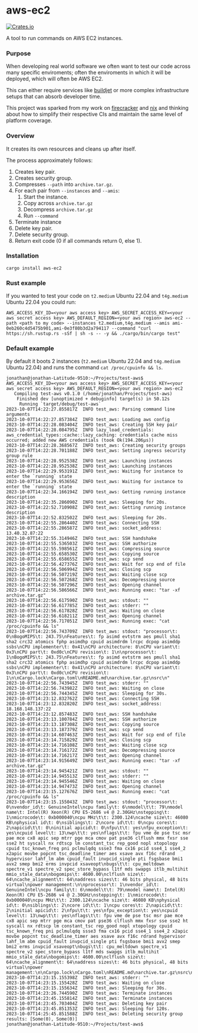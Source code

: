 # aws-ec2

[![Crates.io](https://img.shields.io/crates/v/aws-ec2)](https://crates.io/crates/aws-ec2)

A tool to run commands on AWS EC2 instances.

### Purpose

When developing real world software we often want to test our code across many specific enviroments; often the enviroments in which it will be deployed, which will often be AWS EC2.

This can either require services like [buildjet](https://buildjet.com/for-github-actions) or more complex infrastructure setups that can absorb developer time.

This project was sparked from my work on [firecracker](https://github.com/firecracker-microvm/firecracker) and [nix](https://github.com/nix-rust/nix) and thinking about how to simplify their respective CIs and maintain the same level of platform coverage.

### Overview

It creates its own resources and cleans up after itself.

The process approximately follows:

1. Creates key pair.
2. Creates security group.
3. Compresses `--path` into `archive.tar.gz`.
4. For each pair from `--instances` and `--amis`:
   1. Start the instance.
   2. Copy across `archive.tar.gz`
   3. Decompress `archive.tar.gz`
   4. Run `--command`
 5. Terminate instance
5. Delete key pair.
6. Delete security group.
7. Return exit code (0 if all commands return 0, else 1).

### Installation

```
cargo install aws-ec2
```

### Rust example

If you wanted to test your code on `t2.medium` Ubuntu 22.04 and `t4g.medium` Ubuntu 22.04 you could run:

```
AWS_ACCESS_KEY_ID=<your aws access key> AWS_SECRET_ACCESS_KEY=<your aws secret access key> AWS_DEFAULT_REGION=<your aws region> aws-ec2 --path <path to my code> --instances t2.medium,t4g.medium --amis ami-0eb260c4d5475b901,ami-0e3f80b3d2a794117 --command "curl https://sh.rustup.rs -sSf | sh -s -- -y && ./cargo/bin/cargo test"
```

### Default example

By default it boots 2 instances (`t2.medium` Ubuntu 22.04 and `t4g.medium` Ubuntu 22.04) and runs the command `cat /proc/cpuinfo && ls`.

```
jonathan@jonathan-Latitude-9510:~/Projects/test-aws$ AWS_ACCESS_KEY_ID=<your aws access key> AWS_SECRET_ACCESS_KEY=<your aws secret access key> AWS_DEFAULT_REGION=<your aws region> aws-ec2
   Compiling test-aws v0.1.0 (/home/jonathan/Projects/test-aws)
    Finished dev [unoptimized + debuginfo] target(s) in 50.12s
     Running `target/debug/test-aws`
2023-10-07T14:22:27.855817Z  INFO test_aws: Parsing command line arguments
2023-10-07T14:22:27.857384Z  INFO test_aws: Loading aws config
2023-10-07T14:22:28.083404Z  INFO test_aws: Creating SSH key pair
2023-10-07T14:22:28.084795Z  INFO lazy_load_credentials: aws_credential_types::cache::lazy_caching: credentials cache miss occurred; added new AWS credentials (took Ok(194.206µs))
2023-10-07T14:22:28.368567Z  INFO test_aws: Creating security groups
2023-10-07T14:22:28.701188Z  INFO test_aws: Setting ingress security group rule
2023-10-07T14:22:28.952538Z  INFO test_aws: Launching instances
2023-10-07T14:22:28.952538Z  INFO test_aws: Launching instances
2023-10-07T14:22:29.953191Z  INFO test_aws: Waiting for instance to enter the `running` state
2023-10-07T14:22:29.953656Z  INFO test_aws: Waiting for instance to enter the `running` state
2023-10-07T14:22:34.166194Z  INFO test_aws: Getting running instance description
2023-10-07T14:22:35.286090Z  INFO test_aws: Sleeping for 20s.
2023-10-07T14:22:52.710908Z  INFO test_aws: Getting running instance description
2023-10-07T14:22:52.832502Z  INFO test_aws: Sleeping for 20s.
2023-10-07T14:22:55.286440Z  INFO test_aws: Connecting SSH
2023-10-07T14:22:55.286587Z  INFO test_aws: socket_address: 13.40.32.87:22
2023-10-07T14:22:55.314946Z  INFO test_aws: SSH handshake
2023-10-07T14:22:55.536503Z  INFO test_aws: SSH authorize
2023-10-07T14:22:55.598561Z  INFO test_aws: Compressing source
2023-10-07T14:22:55.658530Z  INFO test_aws: Copying source
2023-10-07T14:22:55.658655Z  INFO test_aws: scp send
2023-10-07T14:22:56.427376Z  INFO test_aws: Wait for scp end of file
2023-10-07T14:22:56.506994Z  INFO test_aws: Closing scp
2023-10-07T14:22:56.507219Z  INFO test_aws: Waiting close scp
2023-10-07T14:22:56.507268Z  INFO test_aws: Decompressing source
2023-10-07T14:22:56.507296Z  INFO test_aws: Opening channel
2023-10-07T14:22:56.586566Z  INFO test_aws: Running exec: "tar -xf archive.tar.gz"
2023-10-07T14:22:56.617590Z  INFO test_aws: stdout: ""
2023-10-07T14:22:56.617785Z  INFO test_aws: stderr: ""
2023-10-07T14:22:56.617828Z  INFO test_aws: Waiting on close
2023-10-07T14:22:56.618211Z  INFO test_aws: Opening channel
2023-10-07T14:22:56.717051Z  INFO test_aws: Running exec: "cat /proc/cpuinfo && ls"
2023-10-07T14:22:56.743709Z  INFO test_aws: stdout: "processor\t: 0\nBogoMIPS\t: 243.75\nFeatures\t: fp asimd evtstrm aes pmull sha1 sha2 crc32 atomics fphp asimdhp cpuid asimdrdm lrcpc dcpop asimddp ssbs\nCPU implementer\t: 0x41\nCPU architecture: 8\nCPU variant\t: 0x3\nCPU part\t: 0xd0c\nCPU revision\t: 1\n\nprocessor\t: 1\nBogoMIPS\t: 243.75\nFeatures\t: fp asimd evtstrm aes pmull sha1 sha2 crc32 atomics fphp asimdhp cpuid asimdrdm lrcpc dcpop asimddp ssbs\nCPU implementer\t: 0x41\nCPU architecture: 8\nCPU variant\t: 0x3\nCPU part\t: 0xd0c\nCPU revision\t: 1\n\nCargo.lock\nCargo.toml\nREADME.md\narchive.tar.gz\nsrc\n"
2023-10-07T14:22:56.743945Z  INFO test_aws: stderr: ""
2023-10-07T14:22:56.743982Z  INFO test_aws: Waiting on close
2023-10-07T14:22:56.744345Z  INFO test_aws: Sleeping for 30s.
2023-10-07T14:23:12.832762Z  INFO test_aws: Connecting SSH
2023-10-07T14:23:12.832820Z  INFO test_aws: socket_address: 18.168.148.137:22
2023-10-07T14:23:12.857483Z  INFO test_aws: SSH handshake
2023-10-07T14:23:13.100784Z  INFO test_aws: SSH authorize
2023-10-07T14:23:13.187308Z  INFO test_aws: Copying source
2023-10-07T14:23:13.187379Z  INFO test_aws: scp send
2023-10-07T14:23:14.607463Z  INFO test_aws: Wait for scp end of file
2023-10-07T14:23:14.715829Z  INFO test_aws: Closing scp
2023-10-07T14:23:14.716108Z  INFO test_aws: Waiting close scp
2023-10-07T14:23:14.716172Z  INFO test_aws: Decompressing source
2023-10-07T14:23:14.716217Z  INFO test_aws: Opening channel
2023-10-07T14:23:14.915649Z  INFO test_aws: Running exec: "tar -xf archive.tar.gz"
2023-10-07T14:23:14.945421Z  INFO test_aws: stdout: ""
2023-10-07T14:23:14.945513Z  INFO test_aws: stderr: ""
2023-10-07T14:23:14.945546Z  INFO test_aws: Waiting on close
2023-10-07T14:23:14.947473Z  INFO test_aws: Opening channel
2023-10-07T14:23:15.127676Z  INFO test_aws: Running exec: "cat /proc/cpuinfo && ls"
2023-10-07T14:23:15.155043Z  INFO test_aws: stdout: "processor\t: 0\nvendor_id\t: GenuineIntel\ncpu family\t: 6\nmodel\t\t: 79\nmodel name\t: Intel(R) Xeon(R) CPU E5-2686 v4 @ 2.30GHz\nstepping\t: 1\nmicrocode\t: 0xb000040\ncpu MHz\t\t: 2300.124\ncache size\t: 46080 KB\nphysical id\t: 0\nsiblings\t: 2\ncore id\t\t: 0\ncpu cores\t: 2\napicid\t\t: 0\ninitial apicid\t: 0\nfpu\t\t: yes\nfpu_exception\t: yes\ncpuid level\t: 13\nwp\t\t: yes\nflags\t\t: fpu vme de pse tsc msr pae mce cx8 apic sep mtrr pge mca cmov pat pse36 clflush mmx fxsr sse sse2 ht syscall nx rdtscp lm constant_tsc rep_good nopl xtopology cpuid tsc_known_freq pni pclmulqdq ssse3 fma cx16 pcid sse4_1 sse4_2 x2apic movbe popcnt tsc_deadline_timer aes xsave avx f16c rdrand hypervisor lahf_lm abm cpuid_fault invpcid_single pti fsgsbase bmi1 avx2 smep bmi2 erms invpcid xsaveopt\nbugs\t\t: cpu_meltdown spectre_v1 spectre_v2 spec_store_bypass l1tf mds swapgs itlb_multihit mmio_stale_data\nbogomips\t: 4600.00\nclflush size\t: 64\ncache_alignment\t: 64\naddress sizes\t: 46 bits physical, 48 bits virtual\npower management:\n\nprocessor\t: 1\nvendor_id\t: GenuineIntel\ncpu family\t: 6\nmodel\t\t: 79\nmodel name\t: Intel(R) Xeon(R) CPU E5-2686 v4 @ 2.30GHz\nstepping\t: 1\nmicrocode\t: 0xb000040\ncpu MHz\t\t: 2300.124\ncache size\t: 46080 KB\nphysical id\t: 0\nsiblings\t: 2\ncore id\t\t: 1\ncpu cores\t: 2\napicid\t\t: 2\ninitial apicid\t: 2\nfpu\t\t: yes\nfpu_exception\t: yes\ncpuid level\t: 13\nwp\t\t: yes\nflags\t\t: fpu vme de pse tsc msr pae mce cx8 apic sep mtrr pge mca cmov pat pse36 clflush mmx fxsr sse sse2 ht syscall nx rdtscp lm constant_tsc rep_good nopl xtopology cpuid tsc_known_freq pni pclmulqdq ssse3 fma cx16 pcid sse4_1 sse4_2 x2apic movbe popcnt tsc_deadline_timer aes xsave avx f16c rdrand hypervisor lahf_lm abm cpuid_fault invpcid_single pti fsgsbase bmi1 avx2 smep bmi2 erms invpcid xsaveopt\nbugs\t\t: cpu_meltdown spectre_v1 spectre_v2 spec_store_bypass l1tf mds swapgs itlb_multihit mmio_stale_data\nbogomips\t: 4600.00\nclflush size\t: 64\ncache_alignment\t: 64\naddress sizes\t: 46 bits physical, 48 bits virtual\npower management:\n\nCargo.lock\nCargo.toml\nREADME.md\narchive.tar.gz\nsrc\n"
2023-10-07T14:23:15.155398Z  INFO test_aws: stderr: ""
2023-10-07T14:23:15.155428Z  INFO test_aws: Waiting on close
2023-10-07T14:23:15.155634Z  INFO test_aws: Sleeping for 30s.
2023-10-07T14:23:26.744590Z  INFO test_aws: Terminate instances
2023-10-07T14:23:45.155814Z  INFO test_aws: Terminate instances
2023-10-07T14:23:45.703404Z  INFO test_aws: Deleting key pair
2023-10-07T14:23:45.851353Z  INFO test_aws: Sleeping for 120s.
2023-10-07T14:25:45.851588Z  INFO test_aws: Deleting security group
results: [Some(0), Some(0)]
jonathan@jonathan-Latitude-9510:~/Projects/test-aws$ 
```
